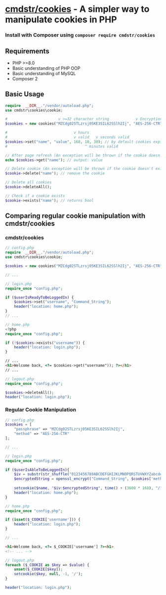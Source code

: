 # [cmdstr/cookies](https://packagist.org/packages/cmdstr/cookies) - A simpler way to manipulate cookies in PHP #

### Install with Composer using `composer require cmdstr/cookies` ###

## Requirements ##
- PHP >=8.0
- Basic understanding of PHP OOP
- Basic understanding of MySQL
- Composer 2

## Basic Usage ##
```php
require  __DIR__."/vendor/autoload.php";
use cmdstr\cookies\cookie;

#                       v >=32 character string            v Encryption method #
$cookies = new cookies("MZCdg02STLzrsj05KE3SIL62SSlh2Ij", "AES-256-CTR");

#                              v hours 
#                              v valid   v seconds valid
$cookies->set("name", "value", 168, 10, 30); // by default cookies expire in a week
#                                   ^ minutes valid

// After page refresh (An exception will be thrown if the cookie doesn't exist) //
echo $cookies->get("name"); // output: value

// Delete cookie (An exception will be thrown if the cookie doesn't exist) //
$cookie->delete("name"); // remove the cookie

// Delete all cookies
$cookie->deleteAll();

// Check if a cookie exists
$cookie->exists("name"); // returns bool
```

## Comparing regular cookie manipulation with cmdstr/cookies ##
### cmdstr/cookies ###
```php
// config.php
require  __DIR__."/vendor/autoload.php";
use cmdstr\cookies\cookie;

$cookies = new cookies("MZCdg02STLzrsj05KE3SIL62SSlh2Ij", "AES-256-CTR");

// ...

// login.php
require_once "config.php";

if ($userIsReadyToBeLoggedIn) {
	$cookies->set("username", "Command_String");
	header("location: home.php");
}
// ...

// home.php
<?php
require_once "config.php";

if (!$cookies->exists("username")) {
	header("location: login.php");
}
```
```html
// ...
<h1>Welcome back, <?= $cookies->get("username")); ?></h1>
// ...
```
```php
// logout.php
require_once "config.php";

$cookies->deleteAll();
header("location: login.php");
```
### Regular Cookie Manipulation ###
```php
// config.php
$cookies = [
	"passphrase" => "MZCdg02STLzrsj05KE3SIL62SSlh2Ij",
	"method" => "AES-256-CTR"
];

// ...

// login.php
require_once "config.php";

if ($userIsAbleToBeLoggedIn){
	$iv = substr(str_shuffle("0123456789ABCDEFGHIJKLMNOPQRSTUVWXYZabcdefghijklmnopqrstuvwxyz"), 0, openssl_cipher_iv_length($this->encryptionMethod));
	$encryptedString = openssl_encrypt("Command_String", $cookies['method'], $cookies['passphrase'], 0, $iv);
	
	setcookie($name, "$iv:$encryptedString", time() + (3600 * 168), "/");
	header("location: home.php");
}

// home.php
require_once "config.php";

if (isset($_COOKIE['username'])) {
	header("location: login.php");
}

// ...
```
```html
<h1>Welcome back, <?= $_COOKIE['username'] ?><h1>
<!-- ... -->
```
```php
// logout.php
foreach ($_COOKIE as $key => $value) {
	unset($_COOKIE[$key]);
	setcookie($key, null, -1, '/');
}

header("location: login.php");
```
